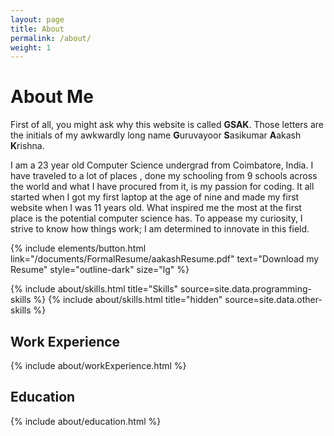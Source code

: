 ```yaml
---
layout: page
title: About
permalink: /about/
weight: 1
---
```


# **About Me**

<!-- Hi I am **{{ site.author.name }}** :wave:,<br> -->

First of all, you might ask why this website is called **GSAK**. Those letters are the initials of my awkwardly long name **G**uruvayoor **S**asikumar **A**akash **K**rishna.

I am a 23 year old Computer Science undergrad from Coimbatore, India. I have traveled to a lot of places , done my schooling from 9 schools across the world and what I have procured from it, is my passion for coding. It all started when I got my first laptop at the age of nine and made my first website when I was 11 years old. What inspired me the most at the first place is the potential computer science has. To appease my curiosity, I strive to know how things work; I am determined to innovate in this field.

{% include elements/button.html link="/documents/FormalResume/aakashResume.pdf" text="Download my Resume" style="outline-dark" size="lg" %}
<!-- {% include elements/button.html link="/documents/resume.pdf" text="Download my Fun Resume" style="primary" size="lg" %} -->

<div class="row">
{% include about/skills.html title="Skills" source=site.data.programming-skills %}
{% include about/skills.html title="hidden" source=site.data.other-skills %}
</div>

## Work Experience

<div class="row">
{% include about/workExperience.html %}
</div>

## Education

<div class="row">
{% include about/education.html %}
</div>
